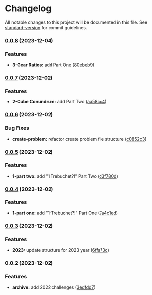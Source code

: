 # Changelog

All notable changes to this project will be documented in this file. See [standard-version](https://github.com/conventional-changelog/standard-version) for commit guidelines.

### [0.0.8](https://github.com/bobthered/advent-of-code/compare/v0.0.7...v0.0.8) (2023-12-04)


### Features

* **3-Gear Ratios:** add Part One ([80ebeb9](https://github.com/bobthered/advent-of-code/commit/80ebeb933185fb0df8453662200e82bc53f14c0e))

### [0.0.7](https://github.com/bobthered/advent-of-code/compare/v0.0.6...v0.0.7) (2023-12-02)


### Features

* **2-Cube Conundrum:** add Part Two ([aa58cc4](https://github.com/bobthered/advent-of-code/commit/aa58cc401405d00fa17897a02ac2abb8d864dc23))

### [0.0.6](https://github.com/bobthered/advent-of-code/compare/v0.0.5...v0.0.6) (2023-12-02)


### Bug Fixes

* **create-problem:** refactor create problem file structure ([c0852c3](https://github.com/bobthered/advent-of-code/commit/c0852c3a12e60c73329458403885bb4d3cff5773))

### [0.0.5](https://github.com/bobthered/advent-of-code/compare/v0.0.4...v0.0.5) (2023-12-02)


### Features

* **1-part two:** add "1 Trebuchet?!" Part Two ([d3f780d](https://github.com/bobthered/advent-of-code/commit/d3f780d7817a80896b418ff68f7b8be6841cb344))

### [0.0.4](https://github.com/bobthered/advent-of-code/compare/v0.0.3...v0.0.4) (2023-12-02)


### Features

* **1-part one:** add "1-Trebuchet?!" Part One ([7a4c1ed](https://github.com/bobthered/advent-of-code/commit/7a4c1ed7de799a59a1bf55e02b1673b7e3b06c5a))

### [0.0.3](https://github.com/bobthered/advent-of-code/compare/v0.0.2...v0.0.3) (2023-12-02)


### Features

* **2023:** update structure for 2023 year ([6ffa73c](https://github.com/bobthered/advent-of-code/commit/6ffa73c4a7b72ba9c237022ad08a12e06c0405a8))

### 0.0.2 (2023-12-02)


### Features

* **archive:** add 2022 challenges ([3edfdd7](https://github.com/bobthered/advent-of-code/commit/3edfdd75897d9b02d64fe2139568398737774030))

